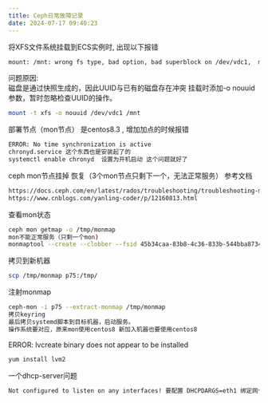 ```yaml
---
title: Ceph日常故障记录
date: 2024-07-17 09:40:23
---
```


将XFS文件系统挂载到ECS实例时, 出现以下报错

```bash
mount: /mnt: wrong fs type, bad option, bad superblock on /dev/vdc1,  missing codepage or helper program, or other error.
```

问题原因:  
磁盘是通过快照生成的，因此UUID与已有的磁盘存在冲突
挂载时添加-o nouuid参数，暂时忽略检查UUID的操作。  
```bash
mount -t xfs -o nouuid /dev/vdc1 /mnt
```

部署节点（mon节点） 是centos8.3 , 增加加点的时候报错
```bash
ERROR: No time synchronization is active
chronyd.service 这个东西也是安装起了的  
systemctl enable chronyd  设置为开机启动 这个问题就好了
```

ceph mon节点挂掉 恢复（3个mon节点只剩下一个，无法正常服务）
参考文档
```bash
https://docs.ceph.com/en/latest/rados/troubleshooting/troubleshooting-mon/ 
https://www.cnblogs.com/yanling-coder/p/12160813.html
```

查看mon状态 
```bash
ceph mon getmap -o /tmp/monmap
mon不能正常服务（只剩一个mon)  
monmaptool --create --clobber --fsid 45b34caa-83b8-4c36-833b-544bba873456 --add control3 172.16.12.43:6789 --add control1 172.16.12.41:6789 --add control2 172.16.12.42:6789 /tmp/monmap
```

拷贝到新机器  
```bash
scp /tmp/monmap p75:/tmp/
```

注射monmap  
```bash
ceph-mon -i p75 --extract-monmap /tmp/monmap
拷贝keyring  
最后拷贝systemd脚本到目标机器，启动服务。  
操作系统要对应，原来mon使用centos8 新加入机器也要使用centos8 
```

ERROR: lvcreate binary does not appear to be installed
```bash
yum install lvm2
```

一个dhcp-server问题
```bash
Not configured to listen on any interfaces! 要配置 DHCPDARGS=eth1 绑定网卡 很重要的一点 网络环境要支持。也就是说网卡所在 网段 分配IP的网段，网络 gw啥的要正常，不然 dhcpserver 报这个错起不来
```
